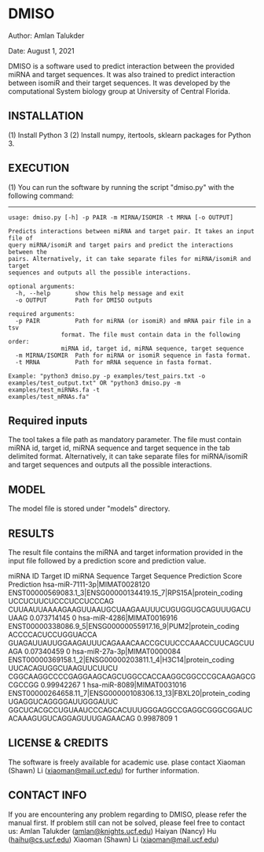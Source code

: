 # DMISO

Author: Amlan Talukder

Date: August 1, 2021

DMISO is a software used to predict interaction between the provided miRNA and target sequences. 
It was also trained to predict interaction between isomiR and their target sequences. 
It was developed by the computational System biology group at University of Central Florida.


INSTALLATION
--------------------------------------------------------------------------------------------
   (1) Install Python 3
   (2) Install numpy, itertools, sklearn packages for Python 3.

EXECUTION 
--------------------------------------------------------------------------------------------------------------------------------------

   (1) You can run the software by running the script "dmiso.py" with the following command:
   
   ----------------------------------------------------------------------------------------
   
	usage: dmiso.py [-h] -p PAIR -m MIRNA/ISOMIR -t MRNA [-o OUTPUT]

	Predicts interactions between miRNA and target pair. It takes an input file of
	query miRNA/isomiR and target pairs and predict the interactions between the
	pairs. Alternatively, it can take separate files for miRNA/isomiR and target
	sequences and outputs all the possible interactions.

	optional arguments:
	  -h, --help       show this help message and exit
	  -o OUTPUT        Path for DMISO outputs

	required arguments:
	  -p PAIR          Path for miRNA (or isomiR) and mRNA pair file in a tsv
		           format. The file must contain data in the following order:
		           miRNA id, target id, miRNA sequence, target sequence
	  -m MIRNA/ISOMIR  Path for miRNA or isomiR sequence in fasta format.
	  -t MRNA          Path for mRNA sequence in fasta format.

	Example: "python3 dmiso.py -p examples/test_pairs.txt -o
	examples/test_output.txt" OR "python3 dmiso.py -m examples/test_miRNAs.fa -t
	examples/test_mRNAs.fa"


Required inputs
---------------------------------------------------------------------------------------------
The tool takes a file path as mandatory parameter. The file must contain miRNA id, target id, miRNA sequence and target sequence in the tab delimited format.
Alternatively, it can take separate files for miRNA/isomiR and target sequences and outputs all the possible interactions.

MODEL
----------------------------------------------------------------------------------------------------------------------------------
The model file is stored under "models" directory.


RESULTS
----------------------------------------------------------------------------------------------------------------------------------
The result file contains the miRNA and target information provided in the input file followed by a prediction score and prediction value.
 
miRNA ID	Target ID	miRNA Sequence	Target Sequence	Prediction Score	Prediction
hsa-miR-7111-3p|MIMAT0028120	ENST00000569083.1_3|ENSG00000134419.15_7|RPS15A|protein_coding	UCCUCUUCUCCCUCCUCCCAG	CUUAAUUAAAAGAAGUUAAUGCUAAGAAUUUCUGUGGUGCAGUUUGACUUAAG	0.073714145	0
hsa-miR-4286|MIMAT0016916	ENST00000338086.9_5|ENSG00000055917.16_9|PUM2|protein_coding	ACCCCACUCCUGGUACCA	GUAGAUUAUUGGAAGAUUUCAGAAACAACCGCUUCCCAAACCUUCAGCUUAGA	0.07340459	0
hsa-miR-27a-3p|MIMAT0000084	ENST00000369158.1_2|ENSG00000203811.1_4|H3C14|protein_coding	UUCACAGUGGCUAAGUUCUUCU	CGGCAAGGCCCCGAGGAAGCAGCUGGCCACCAAGGCGGCCCGCAAGAGCGCGCCGG	0.99942267	1
hsa-miR-8089|MIMAT0031016	ENST00000264658.11_7|ENSG00000108306.13_13|FBXL20|protein_coding	UGAGGUCAGGGGAUUGGGAUUC	GGCUCACGCCUGUAAUCCCAGCACUUUGGGAGGCCGAGGCGGGCGGAUCACAAAGUGUCAGGAGUUUGAGAACAG	0.9987809	1


LICENSE & CREDITS
-------------------------------------------------------------------------------------------------
The software is freely available for academic use.
plase contact Xiaoman (Shawn) Li (xiaoman@mail.ucf.edu) for further information. 


CONTACT INFO
-------------------------------------------------------------------------------------------------
If you are encountering any problem regarding to DMISO, please refer the manual first.
If problem still can not be solved, please feel free to contact us:
Amlan Talukder (amlan@knights.ucf.edu)
Haiyan (Nancy) Hu (haihu@cs.ucf.edu)
Xiaoman (Shawn) Li (xiaoman@mail.ucf.edu)
